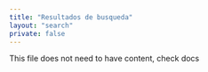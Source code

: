 ```yaml
---
title: "Resultados de busqueda"
layout: "search"
private: false
---
```


This file does not need to have content, check docs
